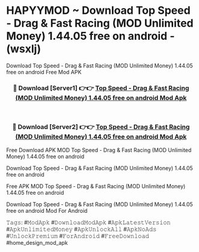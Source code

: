 # HAPYYMOD ~ Download Top Speed - Drag & Fast Racing (MOD Unlimited Money) 1.44.05 free on android - (wsxlj)
Download Top Speed - Drag & Fast Racing (MOD Unlimited Money) 1.44.05 free on android Free Mod APK

<div align="center">
<h3>🔴 Download [Server1] 👉👉 <a href="https://apk-comot.site?title=Top_Speed_-_Drag_&_Fast_Racing_(MOD_Unlimited_Money)_1.44.05_free_on_android">Top Speed - Drag & Fast Racing (MOD Unlimited Money) 1.44.05 free on android Mod Apk</a></h3><br>

<h3>🔴 Download [Server2] 👉👉 <a href="https://apk-comot.site?title=Top_Speed_-_Drag_&_Fast_Racing_(MOD_Unlimited_Money)_1.44.05_free_on_android">Top Speed - Drag & Fast Racing (MOD Unlimited Money) 1.44.05 free on android Mod Apk</a></h3>
</div>


Free Download APK MOD Top Speed - Drag & Fast Racing (MOD Unlimited Money) 1.44.05 free on android

Download Top Speed - Drag & Fast Racing (MOD Unlimited Money) 1.44.05 free on android 

Free APK MOD Top Speed - Drag & Fast Racing (MOD Unlimited Money) 1.44.05 free on android 

Download Top Speed - Drag & Fast Racing (MOD Unlimited Money) 1.44.05 free on android Mod For Android

𝚃𝚊𝚐𝚜: #𝙼𝚘𝚍𝙰𝚙𝚔 #𝙳𝚘𝚠𝚗𝚕𝚘𝚊𝚍𝙼𝚘𝚍𝙰𝚙𝚔 #𝙰𝚙𝚔𝙻𝚊𝚝𝚎𝚜𝚝𝚅𝚎𝚛𝚜𝚒𝚘𝚗 #𝙰𝚙𝚔𝚄𝚗𝚕𝚒𝚖𝚒𝚝𝚎𝚍𝙼𝚘𝚗𝚎𝚢 #𝙰𝚙𝚔𝚄𝚗𝚕𝚘𝚌𝚔𝙰𝚕𝚕 #𝙰𝚙𝚔𝙽𝚘𝙰𝚍𝚜 #𝚄𝚗𝚕𝚘𝚌𝚔𝙿𝚛𝚎𝚖𝚒𝚞𝚖 #𝙵𝚘𝚛𝙰𝚗𝚍𝚛𝚘𝚒𝚍 #𝙵𝚛𝚎𝚎𝙳𝚘𝚠𝚗𝚕𝚘𝚊𝚍 #home_design_mod_apk